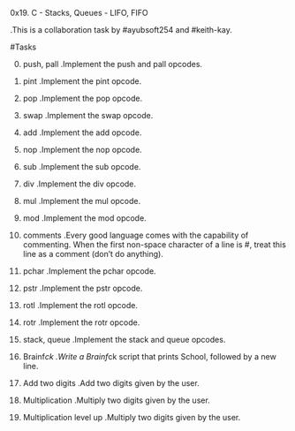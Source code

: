 0x19. C - Stacks, Queues - LIFO, FIFO

.This is a collaboration task by #ayubsoft254 and #keith-kay.

#Tasks

0. push, pall
.Implement the push and pall opcodes.

1. pint
.Implement the pint opcode.

2. pop
.Implement the pop opcode.

3. swap
.Implement the swap opcode.

4. add
.Implement the add opcode.

5. nop
.Implement the nop opcode.

6. sub
.Implement the sub opcode.

7. div
.Implement the div opcode.

8. mul
.Implement the mul opcode.

9. mod
.Implement the mod opcode.

10. comments
.Every good language comes with the capability of commenting. When the first non-space character of a line is #, treat this line as a comment (don’t do anything).

11. pchar
.Implement the pchar opcode.

12. pstr
.Implement the pstr opcode.

13. rotl
.Implement the rotl opcode.

14. rotr
.Implement the rotr opcode.

15. stack, queue
.Implement the stack and queue opcodes.

16. Brainf*ck
.Write a Brainf*ck script that prints School, followed by a new line.

17. Add two digits
.Add two digits given by the user.

18. Multiplication
.Multiply two digits given by the user.

19. Multiplication level up
.Multiply two digits given by the user.


